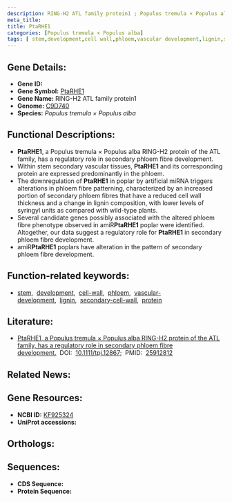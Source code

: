 ```yaml
---
description: RING-H2 ATL family protein1 ; Populus tremula × Populus alba
meta_title:
title: PtaRHE1
categories: [Populus tremula × Populus alba]
tags: [ stem,development,cell wall,phloem,vascular development,lignin,secondary cell wall,protein ]
---
```


## Gene Details:
- **Gene ID:** []()
- **Gene Symbol:** <u>PtaRHE1</u>
- **Gene Name:** RING-H2 ATL family protein1
- **Genome:** [C9D740]()
- **Species:** *Populus tremula × Populus alba*

## Functional Descriptions:
   - **PtaRHE1**, a Populus tremula × Populus alba RING-H2 protein of the ATL family, has a regulatory role in secondary phloem fibre development.
   - Within stem secondary vascular tissues, **PtaRHE1** and its corresponding protein are expressed predominantly in the phloem.
   - The downregulation of **PtaRHE1** in poplar by artificial miRNA triggers alterations in phloem fibre patterning, characterized by an increased portion of secondary phloem fibres that have a reduced cell wall thickness and a change in lignin composition, with lower levels of syringyl units as compared with wild-type plants.
   - Several candidate genes possibly associated with the altered phloem fibre phenotype observed in amiR**PtaRHE1** poplar were identified. Altogether, our data suggest a regulatory role for **PtaRHE1** in secondary phloem fibre development.
   - amiR**PtaRHE1** poplars have alteration in the pattern of secondary phloem fibre development.

## Function-related keywords:
   - [stem](/tags/stem/),&nbsp;&nbsp;[development](/tags/development/),&nbsp;&nbsp;[cell-wall](/tags/cell-wall/),&nbsp;&nbsp;[phloem](/tags/phloem/),&nbsp;&nbsp;[vascular-development](/tags/vascular-development/),&nbsp;&nbsp;[lignin](/tags/lignin/),&nbsp;&nbsp;[secondary-cell-wall](/tags/secondary-cell-wall/),&nbsp;&nbsp;[protein](/tags/protein/)

## Literature:
   - [PtaRHE1, a Populus tremula × Populus alba RING-H2 protein of the ATL family, has a regulatory role in secondary phloem fibre development.](https://doi.org/10.1111/tpj.12867)&nbsp;&nbsp;DOI:&nbsp;&nbsp;[10.1111/tpj.12867](https://doi.org/10.1111/tpj.12867);&nbsp;&nbsp;PMID:&nbsp;&nbsp;[25912812](https://pubmed.ncbi.nlm.nih.gov/25912812/)

## Related News:

## Gene Resources:
- **NCBI ID:**  [KF925324](https://www.ncbi.nlm.nih.gov/gene/?term=KF925324)
- **UniProt accessions:**  [](https://www.uniprot.org/uniprotkb//entry)

## Orthologs:

## Sequences:
- **CDS Sequence:**
- **Protein Sequence:**
